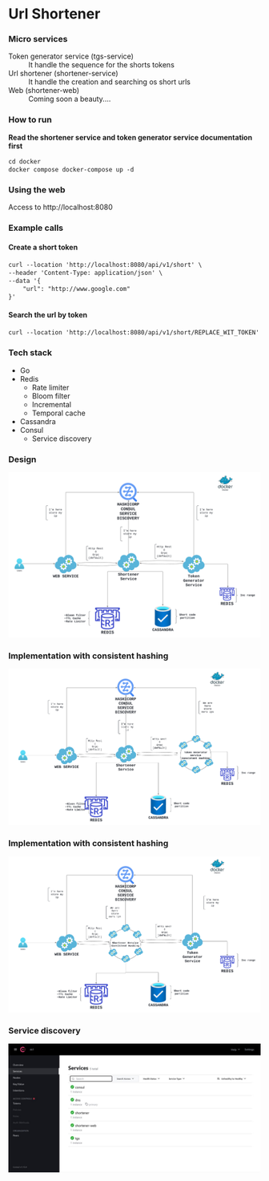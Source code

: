 # Url Shortener

### Micro services

<dl>
  <dt>Token generator service (tgs-service) </dt>
  <dd>It handle the sequence for the shorts tokens </dd>
  <dt>Url shortener (shortener-service)</dt>
  <dd>It handle the creation and searching os short urls</dd>
  <dt>Web (shortener-web)</dt>
  <dd>Coming soon a beauty....</dd>  
</dl>

### How to run

**Read the shortener service and token generator service documentation first**

```
cd docker
docker compose docker-compose up -d
```

### Using the web

Access to http://localhost:8080

### Example calls

#### Create a short token

```
curl --location 'http://localhost:8080/api/v1/short' \
--header 'Content-Type: application/json' \
--data '{
    "url": "http://www.google.com"
}'
```

#### Search the url by token

```
curl --location 'http://localhost:8080/api/v1/short/REPLACE_WIT_TOKEN'

```

### Tech stack

- Go
- Redis
  - Rate limiter
  - Bloom filter
  - Incremental
  - Temporal cache
- Cassandra
- Consul
  - Service discovery


### Design
![Arquitecture](./design/Shortener.png)

### Implementation with consistent hashing
![Arquitecture](./design/Implementation1.png)

### Implementation with consistent hashing
![Arquitecture](./design/Implementation2.png)

### Service discovery
![Arquitecture](./design/consul.jpg)
